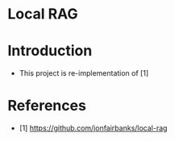# Local RAG

# Introduction
- This project is re-implementation of [1]

# References
- [1] https://github.com/jonfairbanks/local-rag

